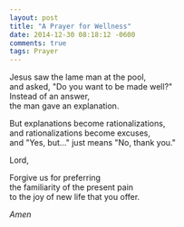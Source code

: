 ```yaml
---
layout: post
title: "A Prayer for Wellness"
date: 2014-12-30 08:18:12 -0600
comments: true
tags: Prayer
---
```


Jesus saw the lame man at the pool,  
and asked, "Do you want to be made well?"  
Instead of an answer,  
the man gave an explanation.  

But explanations become rationalizations,  
and rationalizations become excuses,  
and "Yes, but..." just means "No, thank you."  

Lord,  

Forgive us for preferring  
the familiarity of the present pain  
to the joy of new life that you offer.  

*Amen*

